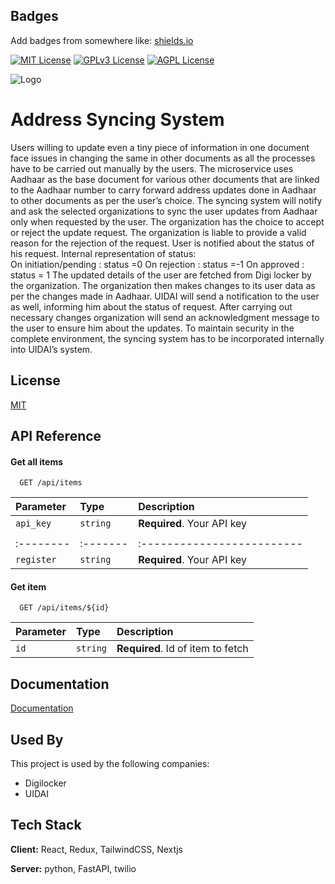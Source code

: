 
## Badges

Add badges from somewhere like: [shields.io](https://shields.io/)

[![MIT License](https://img.shields.io/badge/License-MIT-green.svg)](https://choosealicense.com/licenses/mit/)
[![GPLv3 License](https://img.shields.io/badge/License-GPL%20v3-yellow.svg)](https://opensource.org/licenses/)
[![AGPL License](https://img.shields.io/badge/license-AGPL-blue.svg)](http://www.gnu.org/licenses/agpl-3.0)


![Logo](https://i.imgur.com/ENSeT2h.jpg)



# Address Syncing System

Users willing to update even a tiny piece of information in one document face issues in changing the same in other documents as all the processes have to be carried out manually by the users.
The microservice uses Aadhaar as the base document for various other documents that are linked to the Aadhaar number to carry forward address updates done in Aadhaar to other documents as per the user’s choice. The syncing system will notify and ask the selected organizations to sync the user updates from Aadhaar only when requested by the user. The organization has the choice to accept or reject the update request. The organization is liable to provide a valid reason for the rejection of the request. 
User is notified about the status of his request. Internal representation of status:  
On initiation/pending : status =0 
On rejection : status =-1
On approved : status = 1
The updated details of the user are fetched from Digi locker by the organization. The organization then makes changes to its user data as per the changes made in Aadhaar. UIDAI will send a notification to the user as well, informing him about the status of request. After carrying out necessary changes organization will send an acknowledgment message to the user to ensure him about the updates.
To maintain security in the complete environment, the syncing system has to be incorporated internally into UIDAI’s system.

## License

[MIT](https://choosealicense.com/licenses/mit/)


## API Reference

#### Get all items

```http
  GET /api/items
```

| Parameter | Type     | Description                |
| :-------- | :------- | :------------------------- |
| `api_key` | `string` | **Required**. Your API key |
|           |          |                            |
| :-------- | :------- | :------------------------- |
| `register`| `string` | **Required**. Your API key |

#### Get item

```http
  GET /api/items/${id}
```

| Parameter | Type     | Description                       |
| :-------- | :------- | :-------------------------------- |
| `id`      | `string` | **Required**. Id of item to fetch |


## Documentation

[Documentation](https://linktodocumentation)


## Used By

This project is used by the following companies:

- Digilocker
- UIDAI


## Tech Stack

**Client:** React, Redux, TailwindCSS, Nextjs

**Server:** python, FastAPI, twilio

